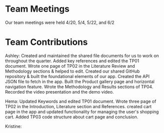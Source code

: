 # Team Meetings
Our team meetings were held 4/20, 5/4, 5/22, and 6/2

# Team Contributions
Ashley: Created and maintained the shared file documents for us to work on throughout the quarter. Added key references and edited the TP01 document. Wrote one page of TP02 in the Literature Review and Methodology sections & helped to edit. Created our shared GitHub repository & built the foundational elements of our app. Created the API JSON file to fetch in the app. Built the Product gallery page and horizontal navigation feature. Wrote the Methodology and Results sections of TP04. Recorded the video presentation and the demo video.

Hema: Updated Keywords and edited TP01 document. Wrote three page of TP02 in the Introduction, Literature section and References. created cart page in the app and updated functionality for managing the user's shopping cart. Added TP03 code structure about cart page and conclusion. 

Kristine: 